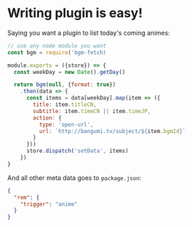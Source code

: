 # Writing plugin is easy!

Saying you want a plugin to list today's coming animes:

```js
// use any node module you want
const bgm = require('bgm-fetch)

module.exports = ({store}) => {
  const weekDay = new Date().getDay()

  return bgm(null, {format: true})
    .then(data => {
      const items = data[weekDay].map(item => ({
        title: item.titleCN,
        subtitle: item.timeCN || item.timeJP,
        action: {
          type: 'open-url',
          url: `http://bangumi.tv/subject/${item.bgmId}`
        }
      }))
      store.dispatch('setData', items)
    })
}
```

And all other meta data goes to `package.json`:

```json
{
  "rem": {
    "trigger": "anime"
  }
}
```